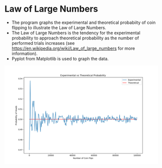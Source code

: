 # Law of Large Numbers
- The program graphs the experimental and theoretical probabiity of coin flipping to illustrate the Law of Large Numbers.
- The Law of Large Numbers is the tendency for the experimental probability to approach theoretical probability as the number of performed trials increases (see https://en.wikipedia.org/wiki/Law_of_large_numbers for more information).
- Pyplot from Matplotlib is used to graph the data.

![alt text](https://raw.githubusercontent.com/rishiso/Experimental-vs-Theoretical-Probability/master/Graph.png "Graphic")
